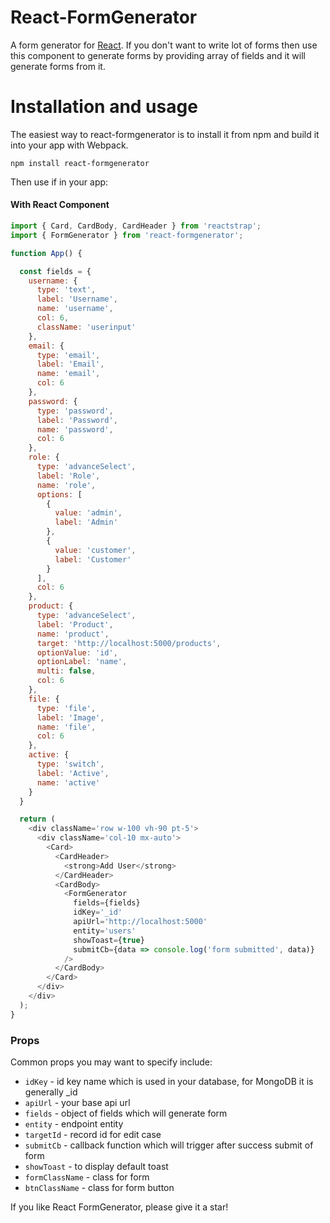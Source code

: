 # React-FormGenerator

A form generator for [React](https://reactjs.org/). If you don't want to write lot of forms then use this component to generate 
forms by providing array of fields and it will generate forms from it. 

# Installation and usage 

The easiest way to react-formgenerator is to install it from npm and build it into your app with Webpack.
```
npm install react-formgenerator
```

Then use if in your app:

#### With React Component

```js
import { Card, CardBody, CardHeader } from 'reactstrap';
import { FormGenerator } from 'react-formgenerator';

function App() {

  const fields = {
    username: {
      type: 'text',
      label: 'Username',
      name: 'username',
      col: 6,
      className: 'userinput'
    },
    email: {
      type: 'email',
      label: 'Email',
      name: 'email',
      col: 6
    },
    password: {
      type: 'password',
      label: 'Password',
      name: 'password',
      col: 6
    },
    role: {
      type: 'advanceSelect',
      label: 'Role',
      name: 'role',
      options: [
        {
          value: 'admin',
          label: 'Admin'
        },
        {
          value: 'customer',
          label: 'Customer'
        }
      ],
      col: 6
    },
    product: {
      type: 'advanceSelect',
      label: 'Product',
      name: 'product',
      target: 'http://localhost:5000/products',
      optionValue: 'id',
      optionLabel: 'name',
      multi: false,
      col: 6
    },
    file: {
      type: 'file',
      label: 'Image',
      name: 'file',
      col: 6
    },
    active: {
      type: 'switch',
      label: 'Active',
      name: 'active'
    }
  }

  return (
    <div className='row w-100 vh-90 pt-5'>
      <div className='col-10 mx-auto'>
        <Card>
          <CardHeader>
            <strong>Add User</strong>
          </CardHeader>
          <CardBody>
            <FormGenerator 
              fields={fields}
              idKey='_id'
              apiUrl='http://localhost:5000' 
              entity='users'
              showToast={true}
              submitCb={data => console.log('form submitted', data)}
            />
          </CardBody>
        </Card>
      </div>
    </div>
  );
}
```
### Props

Common props you may want to specify include:

- `idKey` - id key name which is used in your database, for MongoDB it is generally _id
- `apiUrl` - your base api url
- `fields` - object of fields which will generate form
- `entity` - endpoint entity
- `targetId` - record id for edit case
- `submitCb` - callback function which will trigger after success submit of form
- `showToast` - to display default toast
- `formClassName` - class for form
- `btnClassName` - class for form button

If you like React FormGenerator, please give it a star!
